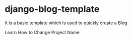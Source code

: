 # django-blog-template
It is a basic template which is used to quickly create a Blog

Learn How to Change Project Name
